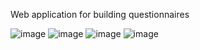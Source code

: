 Web application for building questionnaires

![image](https://github.com/Thor181/QuestionnaireConstructor/assets/63106764/3e94e3ea-2a6d-40e0-9dcd-5dfee5afa27d)
![image](https://github.com/Thor181/QuestionnaireConstructor/assets/63106764/a4396127-73a4-4dda-bc2d-2e9509e888e8)
![image](https://github.com/Thor181/QuestionnaireConstructor/assets/63106764/d4ec4367-c275-4286-bc3b-5f35d9ffaff9)
![image](https://github.com/Thor181/QuestionnaireConstructor/assets/63106764/ca62fbb2-9a09-485d-9639-011ad9a96c9e)
